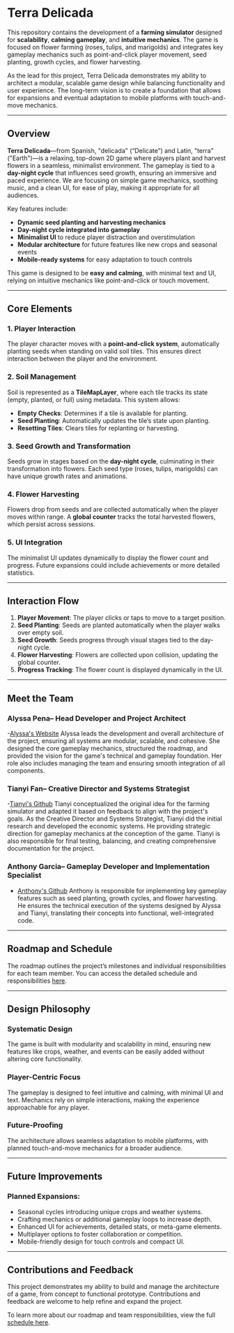 # Terra Delicada

This repository contains the development of a **farming simulator** designed for **scalability**, **calming gameplay**, and **intuitive mechanics**. The game is focused on flower farming (roses, tulips, and marigolds) and integrates key gameplay mechanics such as point-and-click player movement, seed planting, growth cycles, and flower harvesting. 

As the lead for this project, Terra Delicada demonstrates my ability to architect a modular, scalable game design while balancing functionality and user experience. The long-term vision is to create a foundation that allows for expansions and eventual adaptation to mobile platforms with touch-and-move mechanics.

---

## Overview

**Terra Delicada**—from Spanish, "delicada" (“Delicate”) and Latin, "terra" ("Earth")—is a relaxing, top-down 2D game where players plant and harvest flowers in a seamless, minimalist environment. The gameplay is tied to a **day-night cycle** that influences seed growth, ensuring an immersive and paced experience. We are focusing on simple game mechanics, soothing music, and a clean UI, for ease of play, making it appropriate for all audiences.

Key features include:
- **Dynamic seed planting and harvesting mechanics**
- **Day-night cycle integrated into gameplay**
- **Minimalist UI** to reduce player distraction and overstimulation
- **Modular architecture** for future features like new crops and seasonal events
- **Mobile-ready systems** for easy adaptation to touch controls

This game is designed to be **easy and calming**, with minimal text and UI, relying on intuitive mechanics like point-and-click or touch movement.

---

## Core Elements

### **1. Player Interaction**
The player character moves with a **point-and-click system**, automatically planting seeds when standing on valid soil tiles. This ensures direct interaction between the player and the environment.

### **2. Soil Management**
Soil is represented as a **TileMapLayer**, where each tile tracks its state (empty, planted, or full) using metadata. This system allows:
- **Empty Checks**: Determines if a tile is available for planting.
- **Seed Planting**: Automatically updates the tile’s state upon planting.
- **Resetting Tiles**: Clears tiles for replanting or harvesting.

### **3. Seed Growth and Transformation**
Seeds grow in stages based on the **day-night cycle**, culminating in their transformation into flowers. Each seed type (roses, tulips, marigolds) can have unique growth rates and animations.

### **4. Flower Harvesting**
Flowers drop from seeds and are collected automatically when the player moves within range. A **global counter** tracks the total harvested flowers, which persist across sessions.

### **5. UI Integration**
The minimalist UI updates dynamically to display the flower count and progress. Future expansions could include achievements or more detailed statistics.

---

## Interaction Flow

1. **Player Movement**: The player clicks or taps to move to a target position.
2. **Seed Planting**: Seeds are planted automatically when the player walks over empty soil.
3. **Seed Growth**: Seeds progress through visual stages tied to the day-night cycle.
4. **Flower Harvesting**: Flowers are collected upon collision, updating the global counter.
5. **Progress Tracking**: The flower count is displayed dynamically in the UI.

---

## Meet the Team

### **Alyssa Pena– Head Developer and Project Architect**
-[Alyssa's Website](https://alyssavixp.github.io/avixp/)
Alyssa leads the development and overall architecture of the project, ensuring all systems are modular, scalable, and cohesive. She designed the core gameplay mechanics, structured the roadmap, and provided the vision for the game's technical and gameplay foundation. Her role also includes managing the team and ensuring smooth integration of all components.

### **Tianyi Fan– Creative Director and Systems Strategist**
-[Tianyi's Github](https://github.com/TianyiFan2003)
Tianyi conceptualized the original idea for the farming simulator and adapted it based on feedback to align with the project's goals. As the Creative Director and Systems Strategist, Tianyi did the initial research and developed the economic systems. He providing strategic direction for gameplay mechanics at the conception of the game. Tianyi is also responsible for final testing, balancing, and creating comprehensive documentation for the project.

### **Anthony Garcia– Gameplay Developer and Implementation Specialist**
- [Anthony's Github](https://github.com/antgarcia222)
Anthony is responsible for implementing key gameplay features such as seed planting, growth cycles, and flower harvesting. He ensures the technical execution of the systems designed by Alyssa and Tianyi, translating their concepts into functional, well-integrated code.

---

## Roadmap and Schedule

The roadmap outlines the project’s milestones and individual responsibilities for each team member. You can access the detailed schedule and responsibilities [here](https://docs.google.com/spreadsheets/d/1AndOkuZt7aTz3yTIh8UfIwcude_4B6Dq68T3YKj7TmM/edit?usp=sharing).

---

## Design Philosophy

### **Systematic Design**
The game is built with modularity and scalability in mind, ensuring new features like crops, weather, and events can be easily added without altering core functionality.

### **Player-Centric Focus**
The gameplay is designed to feel intuitive and calming, with minimal UI and text. Mechanics rely on simple interactions, making the experience approachable for any player.

### **Future-Proofing**
The architecture allows seamless adaptation to mobile platforms, with planned touch-and-move mechanics for a broader audience.

---

## Future Improvements

### Planned Expansions:
- Seasonal cycles introducing unique crops and weather systems.
- Crafting mechanics or additional gameplay loops to increase depth.
- Enhanced UI for achievements, detailed stats, or meta-game elements.
- Multiplayer options to foster collaboration or competition.
- Mobile-friendly design for touch controls and compact UI.

---

## Contributions and Feedback

This project demonstrates my ability to build and manage the architecture of a game, from concept to functional prototype. Contributions and feedback are welcome to help refine and expand the project.

To learn more about our roadmap and team responsibilities, view the full [schedule here](https://docs.google.com/spreadsheets/d/1AndOkuZt7aTz3yTIh8UfIwcude_4B6Dq68T3YKj7TmM/edit?usp=sharing).

